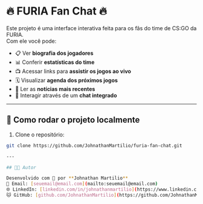 # 🔥 FURIA Fan Chat 🔥

Este projeto é uma interface interativa feita para os fãs do time de CS:GO da FURIA.  
Com ele você pode:

- 📋 Ver **biografia dos jogadores**
- 📊 Conferir **estatísticas do time**
- 📺 Acessar links para **assistir os jogos ao vivo**
- 🗓️ Visualizar **agenda dos próximos jogos**
- 📰 Ler as **notícias mais recentes**
- 💬 Interagir através de um **chat integrado**

---

## 🚀 Como rodar o projeto localmente

1. Clone o repositório:
```bash
git clone https://github.com/JohnathanMartilio/furia-fan-chat.git

---

## 👨‍💻 Autor

Desenvolvido com 💙 por **Johnathan Martilio**  
📧 Email: [seuemail@email.com](mailto:seuemail@email.com)  
🌐 LinkedIn: [linkedin.com/in/johnathanmartilio](https://www.linkedin.com/in/johnathanmartilio)  
🐱 GitHub: [github.com/JohnathanMartilio](https://github.com/JohnathanMartilio)
